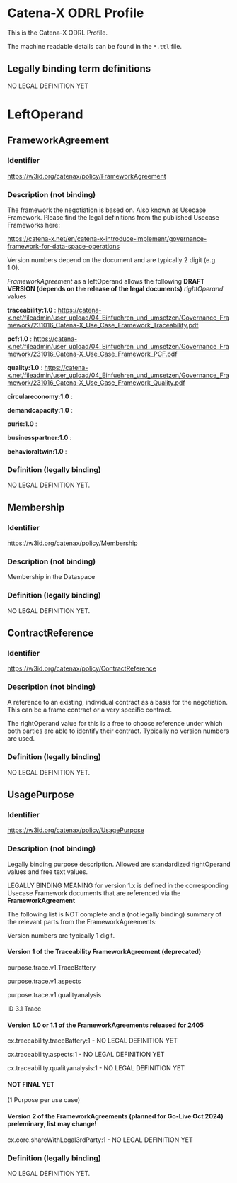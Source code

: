 # Catena-X ODRL Profile
This is the Catena-X ODRL Profile.

The machine readable details can be found in the `*.ttl` file.

## Legally binding term definitions
NO LEGAL DEFINITION YET


# LeftOperand
## FrameworkAgreement
### Identifier
https://w3id.org/catenax/policy/FrameworkAgreement

### Description (not binding)
The framework the negotiation is based on. Also known as Usecase Framework.
Please find the legal definitions from the published Usecase Frameworks here:

https://catena-x.net/en/catena-x-introduce-implement/governance-framework-for-data-space-operations

Version numbers depend on the document and are typically 2 digit (e.g. 1.0).

*FrameworkAgreement* as a leftOperand allows the following **DRAFT VERSION (depends on the release of the legal documents)** *rightOperand* values

**traceability:1.0** : https://catena-x.net/fileadmin/user_upload/04_Einfuehren_und_umsetzen/Governance_Framework/231016_Catena-X_Use_Case_Framework_Traceability.pdf

**pcf:1.0** : https://catena-x.net/fileadmin/user_upload/04_Einfuehren_und_umsetzen/Governance_Framework/231016_Catena-X_Use_Case_Framework_PCF.pdf

**quality:1.0** : https://catena-x.net/fileadmin/user_upload/04_Einfuehren_und_umsetzen/Governance_Framework/231016_Catena-X_Use_Case_Framework_Quality.pdf

**circulareconomy:1.0** :

**demandcapacity:1.0** :

**puris:1.0** :

**businesspartner:1.0** :

**behavioraltwin:1.0** :



### Definition (legally binding)
NO LEGAL DEFINITION YET.

## Membership
### Identifier
https://w3id.org/catenax/policy/Membership

### Description (not binding)
Membership in the Dataspace

### Definition (legally binding)
NO LEGAL DEFINITION YET.

## ContractReference
### Identifier
https://w3id.org/catenax/policy/ContractReference

### Description (not binding)
A reference to an existing, individual contract as a basis for the negotiation. This can be a frame contract or a very specific contract.

The rightOperand value for this is a free to choose reference under which both parties are able to identify their contract. Typically no version numbers are used.



### Definition (legally binding)
NO LEGAL DEFINITION YET.

## UsagePurpose
### Identifier
https://w3id.org/catenax/policy/UsagePurpose

### Description (not binding)
Legally binding purpose description. Allowed are standardized rightOperand values and free text values.

LEGALLY BINDING MEANING for version 1.x is defined in the corresponding Usecase Framework documents that are referenced via the **FrameworkAgreement**

The following list is NOT complete and a (not legally binding) summary of the relevant parts from the FrameworkAgreements:

Version numbers are typically 1 digit.

#### Version 1 of the Traceability FrameworkAgreement (deprecated)

purpose.trace.v1.TraceBattery

purpose.trace.v1.aspects

purpose.trace.v1.qualityanalysis

ID 3.1 Trace

#### Version 1.0 or 1.1 of the FrameworkAgreements released for 2405

cx.traceability.traceBattery:1 - NO LEGAL DEFINITION YET

cx.traceability.aspects:1 - NO LEGAL DEFINITION YET

cx.traceability.qualityanalysis:1 - NO LEGAL DEFINITION YET

#### NOT FINAL YET

(1 Purpose per use case)

#### Version 2 of the FrameworkAgreements (planned for Go-Live Oct 2024) preleminary, list may change!

cx.core.shareWithLegal3rdParty:1 - NO LEGAL DEFINITION YET



### Definition (legally binding)
NO LEGAL DEFINITION YET.

